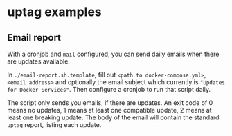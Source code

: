 # uptag examples

## Email report
With a cronjob and `mail` configured, you can send daily emails when there are updates available.

In `./email-report.sh.template`, fill out `<path to docker-compose.yml>`, `<email address>` and optionally the email subject which currently is `"Updates for Docker Services"`. Then configure a cronjob to run that script daily.

The script only sends you emails, if there are updates. An exit code of 0 means no updates, 1 means at least one compatible update, 2 means at least one breaking update. The body of the email will contain the standard `uptag` report, listing each update.
